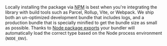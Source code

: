 Locally installing the package via [NPM](https://docs.npmjs.com/about-npm) is best when you're
integrating the library with build tools such as Parcel, Rollup, Vite, or Webpack. We ship both an
un-optimized development bundle that includes logs, and a production bundle that is specially
minified to get the bundle size as small as possible. Thanks to
[Node package exports](https://nodejs.org/api/packages.html#package-entry-points)
your bundler will automatically load the correct type based on the Node process environment (`NODE_ENV`).
